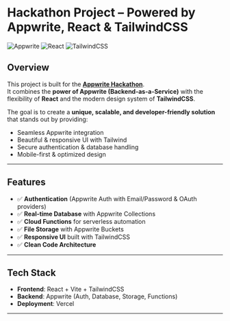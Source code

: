 # Hackathon Project – Powered by Appwrite, React & TailwindCSS

![Appwrite](https://img.shields.io/badge/Appwrite-%23F02E65?style=for-the-badge&logo=appwrite&logoColor=white)
![React](https://img.shields.io/badge/React-20232A?style=for-the-badge&logo=react&logoColor=61DAFB)
![TailwindCSS](https://img.shields.io/badge/TailwindCSS-0F172A?style=for-the-badge&logo=tailwind-css&logoColor=38BDF8)

##  Overview

This project is built for the **[Appwrite Hackathon](https://appwrite.io/)**.  
It combines the **power of Appwrite (Backend-as-a-Service)** with the flexibility of **React** and the modern design system of **TailwindCSS**.  

The goal is to create a **unique, scalable, and developer-friendly solution** that stands out by providing:
-  Seamless Appwrite integration  
-  Beautiful & responsive UI with Tailwind  
-  Secure authentication & database handling  
-  Mobile-first & optimized design  

---

##  Features

- ✅ **Authentication** (Appwrite Auth with Email/Password & OAuth providers)  
- ✅ **Real-time Database** with Appwrite Collections  
- ✅ **Cloud Functions** for serverless automation  
- ✅ **File Storage** with Appwrite Buckets  
- ✅ **Responsive UI** built with TailwindCSS  
- ✅ **Clean Code Architecture**  

---

##  Tech Stack

- **Frontend**: React + Vite + TailwindCSS  
- **Backend**: Appwrite (Auth, Database, Storage, Functions)  
- **Deployment**: Vercel 

---

